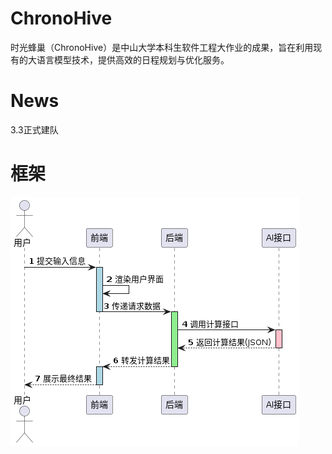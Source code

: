 # ChronoHive
时光蜂巢（ChronoHive）是中山大学本科生软件工程大作业的成果，旨在利用现有的大语言模型技术，提供高效的日程规划与优化服务。

# News
3.3正式建队

# 框架
![plantuml](docs/design/uml/image/框架流程.png)
